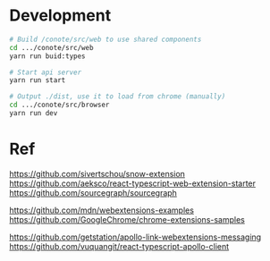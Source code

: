 # Development

```sh
# Build /conote/src/web to use shared components
cd .../conote/src/web
yarn run buid:types

# Start api server
yarn run start

# Output ./dist, use it to load from chrome (manually)
cd .../conote/src/browser
yarn run dev
```

# Ref

https://github.com/sivertschou/snow-extension
https://github.com/aeksco/react-typescript-web-extension-starter
https://github.com/sourcegraph/sourcegraph

https://github.com/mdn/webextensions-examples
https://github.com/GoogleChrome/chrome-extensions-samples

https://github.com/getstation/apollo-link-webextensions-messaging
https://github.com/vuquangit/react-typescript-apollo-client
